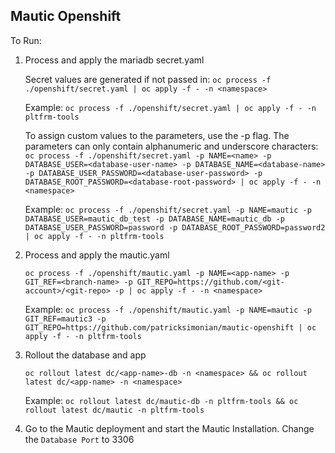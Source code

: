 ## Mautic Openshift

To Run:

1. Process and apply the mariadb secret.yaml

    Secret values are generated if not passed in: ```oc process -f ./openshift/secret.yaml | oc apply -f - -n <namespace>```

    Example: ```oc process -f ./openshift/secret.yaml | oc apply -f - -n pltfrm-tools```

    To assign custom values to the parameters, use the -p flag. The parameters can only contain alphanumeric and underscore characters:
    ```oc process -f ./openshift/secret.yaml -p NAME=<name> -p DATABASE_USER=<database-user-name> -p DATABASE_NAME=<database-name> -p DATABASE_USER_PASSWORD=<database-user-password> -p DATABASE_ROOT_PASSWORD=<database-root-password> | oc apply -f - -n <namespace>```

    Example: ```oc process -f ./openshift/secret.yaml -p NAME=mautic -p DATABASE_USER=mautic_db_test -p DATABASE_NAME=mautic_db -p DATABASE_USER_PASSWORD=password -p DATABASE_ROOT_PASSWORD=password2 | oc apply -f - -n pltfrm-tools```

2. Process and apply the mautic.yaml

    ```oc process -f ./openshift/mautic.yaml -p NAME=<app-name> -p GIT_REF=<branch-name> -p GIT_REPO=https://github.com/<git-account>/<git-repo> -p | oc apply -f - -n <namespace>```

    Example: ```oc process -f ./openshift/mautic.yaml -p NAME=mautic -p GIT_REF=mautic3 -p GIT_REPO=https://github.com/patricksimonian/mautic-openshift | oc apply -f - -n pltfrm-tools```

3. Rollout the database and app

    ```oc rollout latest dc/<app-name>-db -n <namespace> && oc rollout latest dc/<app-name> -n <namespace>```

    Example: ```oc rollout latest dc/mautic-db -n pltfrm-tools && oc rollout latest dc/mautic -n pltfrm-tools```
    
4. Go to the Mautic deployment and start the Mautic Installation. Change the ```Database Port``` to 3306

